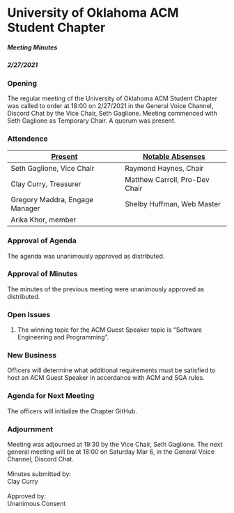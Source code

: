 # University of Oklahoma ACM Student Chapter  
##### Meeting Minutes
##### 2/27/2021  

### Opening  
The regular meeting of the University of Oklahoma ACM Student Chapter was called to order at 18:00 on 2/27/2021 in the General Voice Channel, Discord Chat by the Vice Chair, Seth Gaglione. Meeting commenced with Seth Gaglione as Temporary Chair. A quorum was present.  

### Attendence  
|    <u>Present</u>    |    <u>Notable Absenses</u>    |
| -------------------- | ----------------------------- |
| Seth Gaglione, Vice Chair | Raymond Haynes, Chair |
| Clay Curry, Treasurer | Matthew Carroll, Pro-Dev Chair|
| Gregory Maddra, Engage Manager | Shelby Huffman, Web Master |
| Arika Khor, member | |

### Approval of Agenda  
The agenda was unanimously approved as distributed.  

### Approval of Minutes
The minutes of the previous meeting were unanimously approved as distributed.  

### Open Issues  
1. The winning topic for the ACM Guest Speaker topic is “Software Engineering and Programming”.  

### New Business  
Officers will determine what additional requirements must be satisfied to host an ACM Guest Speaker in accordance with ACM and SGA rules.  

### Agenda for Next Meeting  
The officers will initialize the Chapter GitHub.   

### Adjournment
Meeting was adjourned at 19:30 by the Vice Chair, Seth Gaglione. The next general meeting will be at 18:00 on Saturday Mar 6, in the General Voice Channel, Discord Chat.  
<br>
Minutes submitted by:  
Clay Curry
<br><br>
Approved by:  
Unanimous Consent
